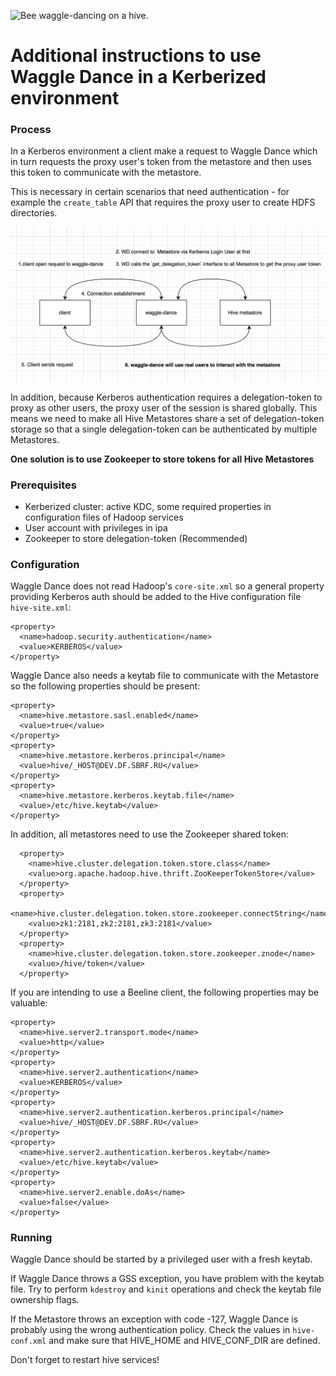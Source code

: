 ![Bee waggle-dancing on a hive.](logo.png "Federating Hive Meta Stores.")

# Additional instructions to use Waggle Dance in a Kerberized environment


### Process

In a Kerberos environment a client make a request to Waggle Dance which in turn requests the proxy user's token from the metastore and then uses this token to communicate with the metastore.

This is necessary in certain scenarios that need authentication - for example the `create_table` API that requires the proxy user to create HDFS directories.

![Kerberos Process.](kerberos-process.png "Kerberos Process")

In addition, because Kerberos authentication requires a delegation-token to proxy as other users, the proxy user of the session is shared globally. This means we need to make all Hive Metastores share a set of delegation-token storage so that a single delegation-token can be authenticated by multiple Metastores.

**One solution is to use Zookeeper to store tokens for all Hive Metastores**

### Prerequisites

* Kerberized cluster:
  active KDC,
  some required properties in configuration files of Hadoop services
* User account with privileges in ipa
* Zookeeper to store delegation-token (Recommended)

### Configuration

Waggle Dance does not read Hadoop's `core-site.xml` so a general property providing Kerberos auth should be added to
the Hive configuration file `hive-site.xml`:

```
<property>
  <name>hadoop.security.authentication</name>
  <value>KERBEROS</value>
</property>
```


Waggle Dance also needs a keytab file to communicate with the Metastore so the following properties should be present:
```
<property>
  <name>hive.metastore.sasl.enabled</name>
  <value>true</value>
</property>
<property>
  <name>hive.metastore.kerberos.principal</name>
  <value>hive/_HOST@DEV.DF.SBRF.RU</value>
</property>
<property>
  <name>hive.metastore.kerberos.keytab.file</name>
  <value>/etc/hive.keytab</value>
</property>
```

In addition, all metastores need to use the Zookeeper shared token:
```
  <property>
    <name>hive.cluster.delegation.token.store.class</name>
    <value>org.apache.hadoop.hive.thrift.ZooKeeperTokenStore</value>
  </property>
  <property>
    <name>hive.cluster.delegation.token.store.zookeeper.connectString</name>
    <value>zk1:2181,zk2:2181,zk3:2181</value>
  </property>
  <property>
    <name>hive.cluster.delegation.token.store.zookeeper.znode</name>
    <value>/hive/token</value>
  </property>
```

If you are intending to use a Beeline client, the following properties may be valuable:
```
<property>
  <name>hive.server2.transport.mode</name>
  <value>http</value>
</property>
<property>
  <name>hive.server2.authentication</name>
  <value>KERBEROS</value>
</property>
<property>
  <name>hive.server2.authentication.kerberos.principal</name>
  <value>hive/_HOST@DEV.DF.SBRF.RU</value>
</property>
<property>
  <name>hive.server2.authentication.kerberos.keytab</name>
  <value>/etc/hive.keytab</value>
</property>
<property>
  <name>hive.server2.enable.doAs</name>
  <value>false</value>
</property>
```


### Running

Waggle Dance should be started by a privileged user with a fresh keytab.

If Waggle Dance throws a GSS exception, you have problem with the keytab file.
Try to perform `kdestroy` and `kinit` operations and check the keytab file ownership flags.

If the Metastore throws an exception with code -127, Waggle Dance is probably using the wrong authentication policy.
Check the values in `hive-conf.xml` and make sure that HIVE_HOME and HIVE_CONF_DIR are defined.

Don't forget to restart hive services!
